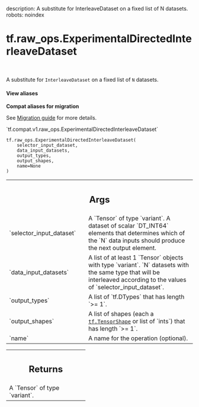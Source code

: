 description: A substitute for InterleaveDataset on a fixed list of N datasets.
robots: noindex

# tf.raw_ops.ExperimentalDirectedInterleaveDataset

<!-- Insert buttons and diff -->

<table class="tfo-notebook-buttons tfo-api nocontent" align="left">

</table>



A substitute for `InterleaveDataset` on a fixed list of `N` datasets.


<section class="expandable">
  <h4 class="showalways">View aliases</h4>
  <p>
<b>Compat aliases for migration</b>
<p>See
<a href="https://www.tensorflow.org/guide/migrate">Migration guide</a> for
more details.</p>
<p>`tf.compat.v1.raw_ops.ExperimentalDirectedInterleaveDataset`</p>
</p>
</section>

<pre class="devsite-click-to-copy prettyprint lang-py tfo-signature-link">
<code>tf.raw_ops.ExperimentalDirectedInterleaveDataset(
    selector_input_dataset,
    data_input_datasets,
    output_types,
    output_shapes,
    name=None
)
</code></pre>



<!-- Placeholder for "Used in" -->


<!-- Tabular view -->
 <table class="responsive fixed orange">
<colgroup><col width="214px"><col></colgroup>
<tr><th colspan="2"><h2 class="add-link">Args</h2></th></tr>

<tr>
<td>
`selector_input_dataset`<a id="selector_input_dataset"></a>
</td>
<td>
A `Tensor` of type `variant`.
A dataset of scalar `DT_INT64` elements that determines which of the
`N` data inputs should produce the next output element.
</td>
</tr><tr>
<td>
`data_input_datasets`<a id="data_input_datasets"></a>
</td>
<td>
A list of at least 1 `Tensor` objects with type `variant`.
`N` datasets with the same type that will be interleaved according to
the values of `selector_input_dataset`.
</td>
</tr><tr>
<td>
`output_types`<a id="output_types"></a>
</td>
<td>
A list of `tf.DTypes` that has length `>= 1`.
</td>
</tr><tr>
<td>
`output_shapes`<a id="output_shapes"></a>
</td>
<td>
A list of shapes (each a <a href="../../tf/TensorShape.md"><code>tf.TensorShape</code></a> or list of `ints`) that has length `>= 1`.
</td>
</tr><tr>
<td>
`name`<a id="name"></a>
</td>
<td>
A name for the operation (optional).
</td>
</tr>
</table>



<!-- Tabular view -->
 <table class="responsive fixed orange">
<colgroup><col width="214px"><col></colgroup>
<tr><th colspan="2"><h2 class="add-link">Returns</h2></th></tr>
<tr class="alt">
<td colspan="2">
A `Tensor` of type `variant`.
</td>
</tr>

</table>

